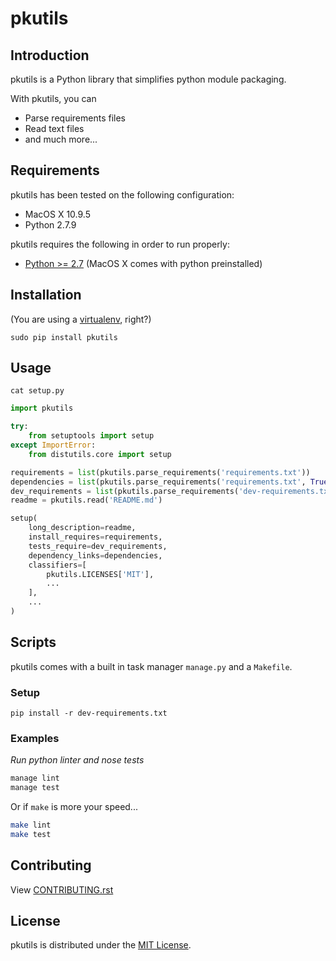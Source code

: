 # pkutils

## Introduction

pkutils is a Python library that simplifies python module packaging.

With pkutils, you can

- Parse requirements files
- Read text files
- and much more...

## Requirements

pkutils has been tested on the following configuration:

- MacOS X 10.9.5
- Python 2.7.9

pkutils requires the following in order to run properly:

- [Python >= 2.7](http://www.python.org/download) (MacOS X comes with python preinstalled)

## Installation

(You are using a [virtualenv](http://www.virtualenv.org/en/latest/index.html), right?)

    sudo pip install pkutils

## Usage

`cat setup.py`

```python
import pkutils

try:
    from setuptools import setup
except ImportError:
    from distutils.core import setup

requirements = list(pkutils.parse_requirements('requirements.txt'))
dependencies = list(pkutils.parse_requirements('requirements.txt', True))
dev_requirements = list(pkutils.parse_requirements('dev-requirements.txt'))
readme = pkutils.read('README.md')

setup(
    long_description=readme,
    install_requires=requirements,
    tests_require=dev_requirements,
    dependency_links=dependencies,
    classifiers=[
        pkutils.LICENSES['MIT'],
        ...
    ],
    ...
)
```

## Scripts

pkutils comes with a built in task manager `manage.py` and a `Makefile`.

### Setup

    pip install -r dev-requirements.txt

### Examples

*Run python linter and nose tests*

```bash
manage lint
manage test
```

Or if `make` is more your speed...

```bash
make lint
make test
```

## Contributing

View [CONTRIBUTING.rst](https://github.com/reubano/pkutils/blob/master/CONTRIBUTING.rst)

## License

pkutils is distributed under the [MIT License](http://opensource.org/licenses/MIT).
